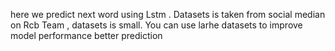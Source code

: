 here we predict next word using Lstm . Datasets is taken from social median on Rcb Team , datasets is small. You can use larhe datasets to improve model performance better prediction
